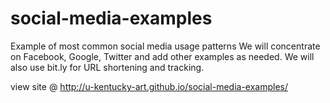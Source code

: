 # social-media-examples
Example of most common social media usage patterns
We will concentrate on Facebook, Google, Twitter and add other examples as needed.
We will also use bit.ly for URL shortening and tracking.

view site @ http://u-kentucky-art.github.io/social-media-examples/
